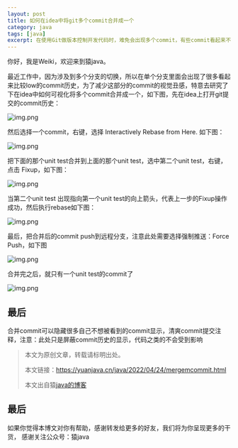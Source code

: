 ```yaml
---
layout: post
title: 如何在idea中将git多个commit合并成一个
category: java
tags: [java]
excerpt: 在使用Git做版本控制开发代码时，难免会出现多个commit，有些commit看起来不那么和谐，那么如何"隐藏"呢？
--- 
```



你好，我是Weiki，欢迎来到猿java。

最近工作中，因为涉及到多个分支的切换，所以在单个分支里面会出现了很多看起来比较low的commit历史，为了减少这部分的commit的视觉丑感，特意去研究了下在idea中如何可视化将多个commit合并成一个，如下图，先在idea上打开git提交的commit历史：

![img.png](https://yuanjava.cn/assets/md/mcommit/1.png)


然后选择一个commit，右键，选择 Interactively Rebase from Here. 如下图：

![img.png](https://yuanjava.cn/assets/md/mcommit/2.png)

把下面的那个unit test合并到上面的那个unit test，选中第二个unit test，右键，点击 Fixup，如下图：

![img.png](https://yuanjava.cn/assets/md/mcommit/3.png)

当第二个unit test 出现指向第一个unit test的向上箭头，代表上一步的Fixup操作成功，然后执行rebase如下图：

![img.png](https://yuanjava.cn/assets/md/mcommit/5.png)

最后，把合并后的commit push到远程分支，注意此处需要选择强制推送：Force Push，如下图

![img.png](https://yuanjava.cn/assets/md/mcommit/6.png)


合并完之后，就只有一个unit test的commit了

![img.png](https://yuanjava.cn/assets/md/mcommit/7.png)



## **最后**

合并commit可以隐藏很多自己不想被看到的commit显示，清爽commit提交注释，注意：此处只是屏蔽commit历史的显示，代码之类的不会受到影响



>
> 本文为原创文章，转载请标明出处。
>
> 本文链接：https://yuanjava.cn/java/2022/04/24/mergemcommit.html
>
>本文出自猿[java的博客](https://yuanjava.cn)

## 最后

如果你觉得本博文对你有帮助，感谢转发给更多的好友，我们将为你呈现更多的干货， 感谢关注公众号：猿java
